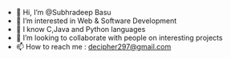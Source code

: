 - 👋 Hi, I’m @Subhradeep Basu
- 👀 I’m interested in Web & Software Development
- 🌱 I know C,Java and Python languages
- 💞️ I’m looking to collaborate with people on interesting projects
- 📫 How to reach me : decipher297@gmail.com

<!---
Karbyde/Karbyde is a ✨ special ✨ repository because its `README.md` (this file) appears on your GitHub profile.
You can click the Preview link to take a look at your changes.
--->
